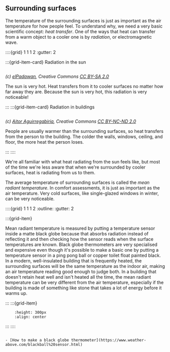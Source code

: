 ## Surrounding surfaces 

The temperature of the surrounding surfaces is just as important as the air temperature for how people feel.  To understand why, we need a very basic scientific concept:  *heat transfer*. One of the ways that heat can transfer from a warm object to a cooler one is by *radiation*, or electromagnetic wave.

::::{grid} 1 1 1 2
:gutter: 2

:::{grid-item-card} Radiation in the sun
```{image} ../images/sunbathing-cat.jpg
```
*(c) <a href="https://www.flickr.com/photos/elpadawan/">elPadawan</a>, Creative Commons <a href="https://creativecommons.org/licenses/by-sa/2.0/">CC BY-SA 2.0</a>*

The sun is very hot.  Heat transfers from it to cooler surfaces no matter how far away they are. Because the sun is very hot, this radiation is very noticeable!

:::
:::{grid-item-card} Radiation in buildings
```{image} ../images/thermal-image-of-person.jpg
```
*(c) <a href="https://www.flickr.com/photos/aitoragirregabiria/">Aitor Aguirregabiria</a>, Creative Commons <a href="https://creativecommons.org/licenses/by-nc-nd/2.0/">CC BY-NC-ND 2.0</a>*

People are usually warmer than the surrounding surfaces, so heat transfers from the person to the building. The colder the walls, windows, ceiling, and floor, the more heat the person loses.

:::
::::


[comment]: # (This actually is the most platform independent comment)

We're all familiar with what heat radiating from the sun feels like, but most of the time we're less aware that when we're surrounded by cooler surfaces, heat is radiating from us to them.  

The average temperature of surrounding surfaces is called the *mean radiant temperature*.  In comfort assessments, it is just as important as the air temperature.    Very cold surfaces, like single-glazed windows in winter, can be very noticeable. 



::::{grid} 1 1 1 2
:outline:
:gutter: 2

:::{grid-item} 

Mean radiant temperature is measured by putting a temperature sensor inside a matte black globe because that absorbs radiation instead of reflecting it and then checking how the sensor reads when the surface temperatures are known.  Black globe thermometers are very specialised and expensive even though it's possible to make a basic one by putting a temperature sensor in a ping pong ball or copper toilet float painted black.  In a modern, well-insulated building that is frequently heated, the surrounding surfaces will be the same temperature as the indoor air, making an air temperature reading good enough to judge both.  In a building that doesn't retain heat well and isn't heated all the time, the mean radiant temperature can be very different from the air temperature, especially if the building is made of something like stone that takes a lot of energy before it warms up.

:::
:::{grid-item}
 ```{figure} ../images/black-globe-cropped.jpg
     :height: 300px
     :align: center
 ```
:::
::::

```{admonition} Further reading

- [How to make a black globe thermometer](https://www.weather-above.com/blackball%20sensor.html)

```

<!-- Alternative styling, not so elegant but still useful for things like safety advice -->
<!-- `````{admonition} Fun Fact!
  :class: hint

   Mean radiant temperature is measured by putting a temperature sensor inside a matte black globe because that absorbs radiation instead of reflecting it.  Engineers sometimes make their test devices by painting copper toilet floats or ping pong balls. 

````` -->